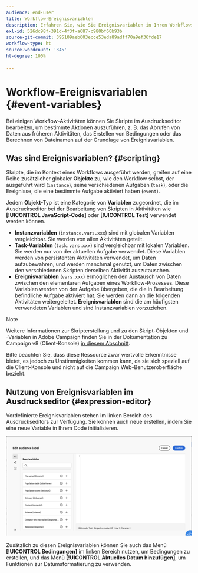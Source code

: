 ```yaml
---
audience: end-user
title: Workflow-Ereignisvariablen
description: Erfahren Sie, wie Sie Ereignisvariablen in Ihren Workflows nutzen können.
exl-id: 526dc98f-391d-4f3f-a687-c980bf60b93b
source-git-commit: 395109aeb603ecce53eda89adff70a9ef36fde17
workflow-type: ht
source-wordcount: '345'
ht-degree: 100%

---
```


# Workflow-Ereignisvariablen {#event-variables}

Bei einigen Workflow-Aktivitäten können Sie Skripte im Ausdruckseditor bearbeiten, um bestimmte Aktionen auszuführen, z. B. das Abrufen von Daten aus früheren Aktivitäten, das Erstellen von Bedingungen oder das Berechnen von Dateinamen auf der Grundlage von Ereignisvariablen.

## Was sind Ereignisvariablen? {#scripting}

Skripte, die im Kontext eines Workflows ausgeführt werden, greifen auf eine Reihe zusätzlicher globaler **Objekte** zu, wie den Workflow selbst, der ausgeführt wird (`ìnstance`), seine verschiedenen Aufgaben (`task`), oder die Ereignisse, die eine bestimmte Aufgabe aktiviert haben (`event`).

Jedem **Objekt**-Typ ist eine Kategorie von **Variablen** zugeordnet, die im Ausdruckseditor bei der Bearbeitung von Skripten in Aktivitäten wie **[!UICONTROL JavaScript-Code]** oder **[!UICONTROL Test]** verwendet werden können.

* **Instanzvariablen** (`instance.vars.xxx`) sind mit globalen Variablen vergleichbar. Sie werden von allen Aktivitäten geteilt.
* **Task-Variablen** (`task.vars.xxx`) sind vergleichbar mit lokalen Variablen. Sie werden nur von der aktuellen Aufgabe verwendet. Diese Variablen werden von persistenten Aktivitäten verwendet, um Daten aufzubewahren, und werden manchmal genutzt, um Daten zwischen den verschiedenen Skripten derselben Aktivität auszutauschen.
* **Ereignisvariablen** (`vars.xxx`) ermöglichen den Austausch von Daten zwischen den elementaren Aufgaben eines Workflow-Prozesses. Diese Variablen werden von der Aufgabe übergeben, die die in Bearbeitung befindliche Aufgabe aktiviert hat. Sie werden dann an die folgenden Aktivitäten weitergeleitet. **Ereignisvariablen** sind die am häufigsten verwendeten Variablen und sind Instanzvariablen vorzuziehen.

>[!NOTE]
>
>Weitere Informationen zur Skripterstellung und zu den Skript-Objekten und -Variablen in Adobe Campaign finden Sie in der Dokumentation zu Campaign v8 (Client-Konsole) [in diesem Abschnitt](https://experienceleague.adobe.com/de/docs/campaign/automation/workflows/advanced-management/javascript-scripts-and-templates).
>
>Bitte beachten Sie, dass diese Ressource zwar wertvolle Erkenntnisse bietet, es jedoch zu Unstimmigkeiten kommen kann, da sie sich speziell auf die Client-Konsole und nicht auf die Campaign Web-Benutzeroberfläche bezieht.

## Nutzung von Ereignisvariablen im Ausdruckseditor {#expression-editor}

Vordefinierte Ereignisvariablen stehen im linken Bereich des Ausdruckseditors zur Verfügung. Sie können auch neue erstellen, indem Sie eine neue Variable in Ihrem Code initialisieren.

![](assets/event-variables.png)

Zusätzlich zu diesen Ereignisvariablen können Sie auch das Menü **[!UICONTROL Bedingungen]** im linken Bereich nutzen, um Bedingungen zu erstellen, und das Menü **[!UICONTROL Aktuelles Datum hinzufügen]**, um Funktionen zur Datumsformatierung zu verwenden.
